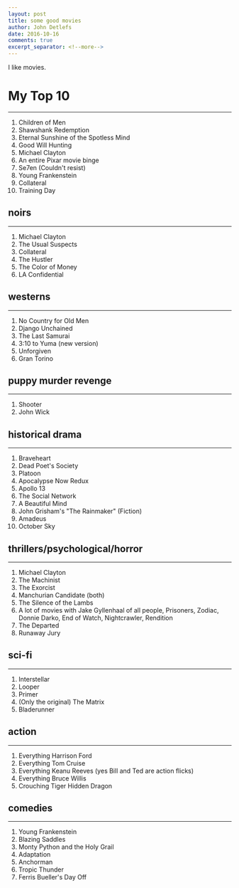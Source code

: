 ```yaml
---
layout: post
title: some good movies
author: John Detlefs
date: 2016-10-16
comments: true
excerpt_separator: <!--more-->
---
```

I like movies.
<!--more-->

# My Top 10
---
1. Children of Men
2. Shawshank Redemption
3. Eternal Sunshine of the Spotless Mind
4. Good Will Hunting
5. Michael Clayton
6. An entire Pixar movie binge
7. Se7en (Couldn't resist)
8. Young Frankenstein
9. Collateral
10. Training Day

## noirs
----
1. Michael Clayton
2. The Usual Suspects
3. Collateral
4. The Hustler
5. The Color of Money
6. LA Confidential

## westerns
---
1. No Country for Old Men
2. Django Unchained
3. The Last Samurai
4. 3:10 to Yuma (new version)
5. Unforgiven
6. Gran Torino

## puppy murder revenge
---
1. Shooter
2. John Wick

## historical drama
---
1. Braveheart
2. Dead Poet's Society
3. Platoon
4. Apocalypse Now Redux
5. Apollo 13
6. The Social Network
7. A Beautiful Mind
8. John Grisham's "The Rainmaker" (Fiction)
9. Amadeus
10. October Sky

## thrillers/psychological/horror
---
1. Michael Clayton
2. The Machinist
3. The Exorcist
4. Manchurian Candidate (both)
5. The Silence of the Lambs
6. A lot of movies with Jake Gyllenhaal of all people, Prisoners, Zodiac, Donnie Darko, End of Watch, Nightcrawler, Rendition
7. The Departed
8. Runaway Jury

## sci-fi
---
1. Interstellar
2. Looper
3. Primer
4. (Only the original) The Matrix
5. Bladerunner

## action
---
1. Everything Harrison Ford
2. Everything Tom Cruise
3. Everything Keanu Reeves (yes Bill and Ted are action flicks)
3. Everything Bruce Willis
4. Crouching Tiger Hidden Dragon

## comedies
---
1. Young Frankenstein
2. Blazing Saddles
3. Monty Python and the Holy Grail
4. Adaptation
4. Anchorman
5. Tropic Thunder
6. Ferris Bueller's Day Off
